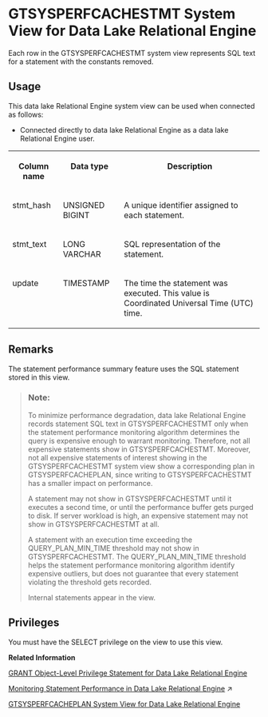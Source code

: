 <!-- loio7c163a0aa89641c59d30b07ffecd9bd3 -->

# GTSYSPERFCACHESTMT System View for Data Lake Relational Engine

Each row in the GTSYSPERFCACHESTMT system view represents SQL text for a statement with the constants removed.



<a name="loio7c163a0aa89641c59d30b07ffecd9bd3__section_v1w_qbq_b4b"/>

## Usage

This data lake Relational Engine system view can be used when connected as follows:

-   Connected directly to data lake Relational Engine as a data lake Relational Engine user.




<table>
<tr>
<th valign="top">

Column name

</th>
<th valign="top">

Data type

</th>
<th valign="top">

Description

</th>
</tr>
<tr>
<td valign="top">

stmt\_hash

</td>
<td valign="top">

UNSIGNED BIGINT

</td>
<td valign="top">

A unique identifier assigned to each statement.

</td>
</tr>
<tr>
<td valign="top">

stmt\_text

</td>
<td valign="top">

LONG VARCHAR

</td>
<td valign="top">

SQL representation of the statement.

</td>
</tr>
<tr>
<td valign="top">

update

</td>
<td valign="top">

TIMESTAMP

</td>
<td valign="top">

The time the statement was executed. This value is Coordinated Universal Time \(UTC\) time.

</td>
</tr>
</table>



## Remarks

The statement performance summary feature uses the SQL statement stored in this view.

> ### Note:  
> To minimize performance degradation, data lake Relational Engine records statement SQL text in GTSYSPERFCACHESTMT only when the statement performance monitoring algorithm determines the query is expensive enough to warrant monitoring. Therefore, not all expensive statements show in GTSYSPERFCACHESTMT. Moreover, not all expensive statements of interest showing in the GTSYSPERFCACHESTMT system view show a corresponding plan in GTSYSPERFCACHEPLAN, since writing to GTSYSPERFCACHESTMT has a smaller impact on performance.
> 
> A statement may not show in GTSYSPERFCACHESTMT until it executes a second time, or until the performance buffer gets purged to disk. If server workload is high, an expensive statement may not show in GTSYSPERFCACHESTMT at all.
> 
> A statement with an execution time exceeding the QUERY\_PLAN\_MIN\_TIME threshold may not show in GTSYSPERFCACHESTMT. The QUERY\_PLAN\_MIN\_TIME threshold helps the statement performance monitoring algorithm identify expensive outliers, but does not guarantee that every statement violating the threshold gets recorded.
> 
> Internal statements appear in the view.



<a name="loio7c163a0aa89641c59d30b07ffecd9bd3__section_ph4_dk4_ktb"/>

## Privileges

You must have the SELECT privilege on the view to use this view.

**Related Information**  


[GRANT Object-Level Privilege Statement for Data Lake Relational Engine](../080-sql-statements/grant-object-level-privilege-statement-for-data-lake-relational-engine-a3e154f.md "Grants database object-level privileges on individual objects and schemas to a user or role.")

[Monitoring Statement Performance in Data Lake Relational Engine](https://help.sap.com/viewer/a8982cc084f21015a7b4b7fcdeb0953d/2023_4_QRC/en-US/a50746e62c2248c2a66f34c8e34fb722.html "The statement performance monitoring feature is not an exhaustive, complete audit of slow SQL statements (queries), but it is a useful tool for providing an approximation, or high-level summary, of query workload. Statement performance monitoring flags certain outlier statements with execution times exceeding an established baseline.") :arrow_upper_right:

[GTSYSPERFCACHEPLAN System View for Data Lake Relational Engine](gtsysperfcacheplan-system-view-for-data-lake-relational-engine-6df8e7a.md "Each row in the GTSYSPERFCACHEPLAN system view contains a graphical plan string for an execution plan of the specified statement.")


